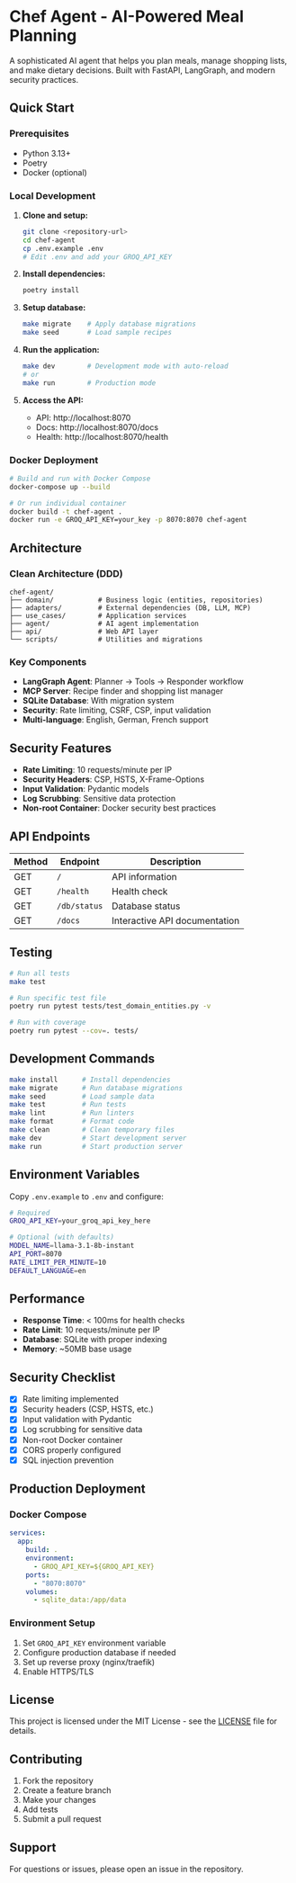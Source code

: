 # Chef Agent - AI-Powered Meal Planning

A sophisticated AI agent that helps you plan meals, manage shopping lists, and make dietary decisions. Built with FastAPI, LangGraph, and modern security practices.

## Quick Start

### Prerequisites
- Python 3.13+
- Poetry
- Docker (optional)

### Local Development

1. **Clone and setup:**
   ```bash
   git clone <repository-url>
   cd chef-agent
   cp .env.example .env
   # Edit .env and add your GROQ_API_KEY
   ```

2. **Install dependencies:**
   ```bash
   poetry install
   ```

3. **Setup database:**
   ```bash
   make migrate    # Apply database migrations
   make seed       # Load sample recipes
   ```

4. **Run the application:**
   ```bash
   make dev        # Development mode with auto-reload
   # or
   make run        # Production mode
   ```

5. **Access the API:**
   - API: http://localhost:8070
   - Docs: http://localhost:8070/docs
   - Health: http://localhost:8070/health

### Docker Deployment

```bash
# Build and run with Docker Compose
docker-compose up --build

# Or run individual container
docker build -t chef-agent .
docker run -e GROQ_API_KEY=your_key -p 8070:8070 chef-agent
```

## Architecture

### Clean Architecture (DDD)
```
chef-agent/
├── domain/           # Business logic (entities, repositories)
├── adapters/         # External dependencies (DB, LLM, MCP)
├── use_cases/        # Application services
├── agent/            # AI agent implementation
├── api/              # Web API layer
└── scripts/          # Utilities and migrations
```

### Key Components
- **LangGraph Agent**: Planner → Tools → Responder workflow
- **MCP Server**: Recipe finder and shopping list manager
- **SQLite Database**: With migration system
- **Security**: Rate limiting, CSRF, CSP, input validation
- **Multi-language**: English, German, French support

## Security Features

- **Rate Limiting**: 10 requests/minute per IP
- **Security Headers**: CSP, HSTS, X-Frame-Options
- **Input Validation**: Pydantic models
- **Log Scrubbing**: Sensitive data protection
- **Non-root Container**: Docker security best practices

## API Endpoints

| Method | Endpoint | Description |
|--------|----------|-------------|
| GET | `/` | API information |
| GET | `/health` | Health check |
| GET | `/db/status` | Database status |
| GET | `/docs` | Interactive API documentation |

## Testing

```bash
# Run all tests
make test

# Run specific test file
poetry run pytest tests/test_domain_entities.py -v

# Run with coverage
poetry run pytest --cov=. tests/
```

## Development Commands

```bash
make install      # Install dependencies
make migrate      # Run database migrations
make seed         # Load sample data
make test         # Run tests
make lint         # Run linters
make format       # Format code
make clean        # Clean temporary files
make dev          # Start development server
make run          # Start production server
```

## Environment Variables

Copy `.env.example` to `.env` and configure:

```bash
# Required
GROQ_API_KEY=your_groq_api_key_here

# Optional (with defaults)
MODEL_NAME=llama-3.1-8b-instant
API_PORT=8070
RATE_LIMIT_PER_MINUTE=10
DEFAULT_LANGUAGE=en
```

## Performance

- **Response Time**: < 100ms for health checks
- **Rate Limit**: 10 requests/minute per IP
- **Database**: SQLite with proper indexing
- **Memory**: ~50MB base usage

## Security Checklist

- [x] Rate limiting implemented
- [x] Security headers (CSP, HSTS, etc.)
- [x] Input validation with Pydantic
- [x] Log scrubbing for sensitive data
- [x] Non-root Docker container
- [x] CORS properly configured
- [x] SQL injection prevention

## Production Deployment

### Docker Compose
```yaml
services:
  app:
    build: .
    environment:
      - GROQ_API_KEY=${GROQ_API_KEY}
    ports:
      - "8070:8070"
    volumes:
      - sqlite_data:/app/data
```

### Environment Setup
1. Set `GROQ_API_KEY` environment variable
2. Configure production database if needed
3. Set up reverse proxy (nginx/traefik)
4. Enable HTTPS/TLS

## License

This project is licensed under the MIT License - see the [LICENSE](LICENSE) file for details.

## Contributing

1. Fork the repository
2. Create a feature branch
3. Make your changes
4. Add tests
5. Submit a pull request

## Support

For questions or issues, please open an issue in the repository.
